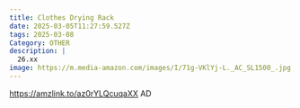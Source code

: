 ```yaml
---
title: Clothes Drying Rack
date: 2025-03-05T11:27:59.527Z
tags: 2025-03-08
Category: OTHER
description: |
  26.xx 
image: https://m.media-amazon.com/images/I/71g-VKlYj-L._AC_SL1500_.jpg
---
```

https://amzlink.to/az0rYLQcuqaXX   AD